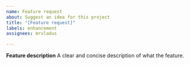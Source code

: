 ```yaml
---
name: Feature request
about: Suggest an idea for this project
title: "[Feature request]"
labels: enhancement
assignees: mrvladus

---
```


**Feature description**
A clear and concise description of what the feature.
